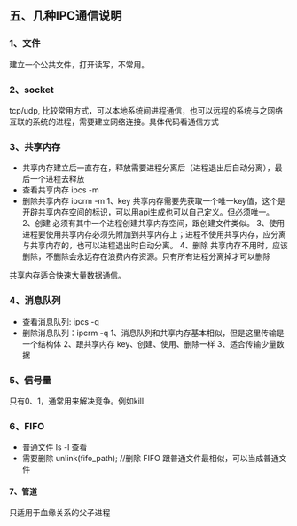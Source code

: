 

## 五、几种IPC通信说明
 
### 1、文件
建立一个公共文件，打开读写，不常用。

### 2、socket
tcp/udp, 比较常用方式，可以本地系统间进程通信，也可以远程的系统与之网络互联的系统的进程，需要建立网络连接。具体代码看通信方式

### 3、共享内存
 * 共享内存建立后一直存在，释放需要进程分离后（进程退出后自动分离），最后一个进程去释放
 * 查看共享内存  ipcs -m
 * 删除共享内存  ipcrm -m <shmid>
1、key
共享内存需要先获取一个唯一key值，这个是开辟共享内存空间的标识，可以用api生成也可以自己定义。但必须唯一。
2、创建
必须有其中一个进程创建共享内存空间，跟创建文件类似。
3、使用
进程要使用共享内存必须先附加到共享内存上；进程不使用共享内存，应分离与共享内存的，也可以进程退出时自动分离。
4、删除
共享内存不用时，应该删除，不删除会永远存在浪费内存资源。只有所有进程分离掉才可以删除

共享内存适合快速大量数据通信。

### 4、消息队列
 * 查看消息队列: ipcs -q
 * 删除消息队列：ipcrm -q <msgid>
1、消息队列和共享内存基本相似，但是这里传输是一个结构体
2、跟共享内存 key、创建、使用、删除一样
3、适合传输少量数据

### 5、信号量
 只有0、1，通常用来解决竞争。例如kill

### 6、FIFO
 * 普通文件  ls -l 查看
 * 需要删除 unlink(fifo_path); //删除 FIFO
跟普通文件最相似，可以当成普通文件

#### 7、管道
只适用于血缘关系的父子进程